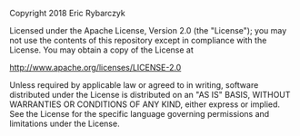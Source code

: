 Copyright 2018 Eric Rybarczyk

Licensed under the Apache License, Version 2.0 (the "License");
you may not use the contents of this repository except in compliance 
with the License. You may obtain a copy of the License at

   http://www.apache.org/licenses/LICENSE-2.0

Unless required by applicable law or agreed to in writing, software
distributed under the License is distributed on an "AS IS" BASIS,
WITHOUT WARRANTIES OR CONDITIONS OF ANY KIND, either express or implied.
See the License for the specific language governing permissions and
limitations under the License.